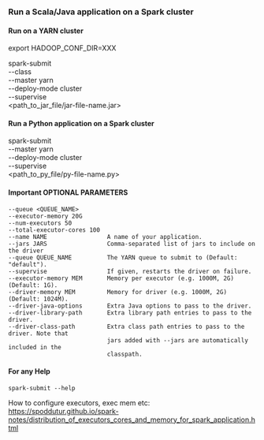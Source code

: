
### Run a Scala/Java application on a Spark cluster

####  Run on a YARN cluster

export HADOOP_CONF_DIR=XXX

spark-submit \
    --class <classname> \
    --master yarn \
    --deploy-mode cluster \
    --supervise \
    <path_to_jar_file/jar-file-name.jar>  \
    <params-or-args>



#### Run a Python application on a Spark cluster

spark-submit \
      --master yarn \
      --deploy-mode cluster \
      --supervise \
      <path_to_py_file/py-file-name.py> \
      <params-or-args>


#### Important OPTIONAL PARAMETERS

    --queue <QUEUE_NAME>
    --executor-memory 20G
    --num-executors 50
    --total-executor-cores 100
    --name NAME                 A name of your application.
    --jars JARS                 Comma-separated list of jars to include on the driver
    --queue QUEUE_NAME          The YARN queue to submit to (Default: "default").
    --supervise                 If given, restarts the driver on failure.
    --executor-memory MEM       Memory per executor (e.g. 1000M, 2G) (Default: 1G).
    --driver-memory MEM         Memory for driver (e.g. 1000M, 2G) (Default: 1024M).
    --driver-java-options       Extra Java options to pass to the driver.
    --driver-library-path       Extra library path entries to pass to the driver.
    --driver-class-path         Extra class path entries to pass to the driver. Note that
                                jars added with --jars are automatically included in the
                                classpath.
                                

#### For any Help

`spark-submit --help`

How to configure executors, exec mem etc: 
https://spoddutur.github.io/spark-notes/distribution_of_executors_cores_and_memory_for_spark_application.html
